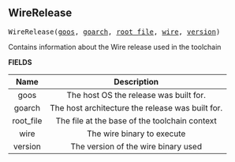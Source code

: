 <!-- Generated with Stardoc: http://skydoc.bazel.build -->

<a name="#WireRelease"></a>

## WireRelease

<pre>
WireRelease(<a href="#WireRelease-goos">goos</a>, <a href="#WireRelease-goarch">goarch</a>, <a href="#WireRelease-root_file">root_file</a>, <a href="#WireRelease-wire">wire</a>, <a href="#WireRelease-version">version</a>)
</pre>

Contains information about the Wire release used in the toolchain

**FIELDS**


| Name  | Description |
| :-------------: | :-------------: |
| goos |  The host OS the release was built for.    |
| goarch |  The host architecture the release was built for.    |
| root_file |  The file at the base of the toolchain context    |
| wire |  The wire binary to execute    |
| version |  The version of the wire binary used    |


